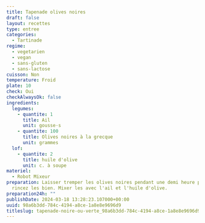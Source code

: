 ```yaml
---
title: Tapenade olives noires
draft: false
layout: recettes
type: entree
categories:
  - Tartinade
regime:
  - vegetarien
  - vegan
  - sans-gluten
  - sans-lactose
cuisson: Non
temperature: Froid
plate: 10
check: Oui
checkAlwaysOk: false
ingredients:
  legumes:
    - quantite: 1
      title: Ail
      unit: gousse·s
    - quantite: 100
      title: Olives noires à la grecque
      unit: grammes
  lof:
    - quantite: 2
      title: huile d'olive
      unit: c. à soupe
materiel:
  - Robot Mixeur
preparation: Laisser tremper les olives noires pendant une demi heure puis
  rincez les bien. Mixer les avec l'ail et l'huile d'olive.
preparation24h: ""
publishDate: 2024-03-18 13:28:23.107000+00:00
uuid: 98a6b3dd-784c-4194-a8ce-1a8e8e9696d9
titleslug: tapenade-noire-ou-verte_98a6b3dd-784c-4194-a8ce-1a8e8e9696d9
---
```

